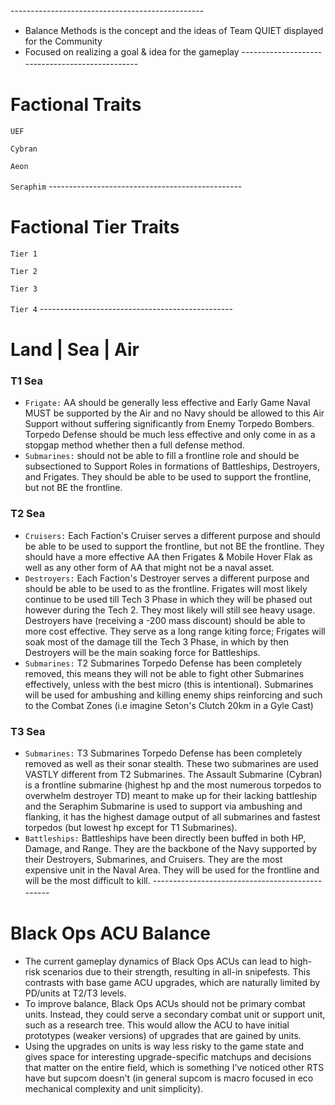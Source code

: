 ------------------------------------------------　　 　 　
- Balance Methods is the concept and the ideas of Team QUIET displayed for the Community
- Focused on realizing a goal & idea for the gameplay
------------------------------------------------　　 　 　
# Factional Traits

`UEF`

`Cybran`

`Aeon`

`Seraphim`
------------------------------------------------　　 　 　
# Factional Tier Traits

`Tier 1` 

`Tier 2`

`Tier 3`

`Tier 4`
------------------------------------------------　　 　 　
# Land | Sea | Air

### T1 Sea
- `Frigate:` AA should be generally less effective and Early Game Naval MUST be supported by the Air and no Navy should be allowed to this Air Support without suffering significantly from Enemy Torpedo Bombers. Torpedo Defense should be much less effective and only come in as a stopgap method whether then a full defense method.
- `Submarines:` should not be able to fill a frontline role and should be subsectioned to Support Roles in formations of Battleships, Destroyers, and Frigates. They should be able to be used to support the frontline, but not BE the frontline.
### T2 Sea
- `Cruisers:` Each Faction's Cruiser serves a different purpose and should be able to be used to support the frontline, but not BE the frontline. They should have a more effective AA then Frigates & Mobile Hover Flak as well as any other form of AA that might not be a naval asset. 
- `Destroyers:` Each Faction's Destroyer serves a different purpose and should be able to be used to as the frontline. Frigates will most likely continue to be used till Tech 3 Phase in which they will be phased out however during the Tech 2. They most likely will still see heavy usage. Destroyers have (receiving a -200 mass discount) should be able to more cost effective. They serve as a long range kiting force; Frigates will soak most of the damage till the Tech 3 Phase, in which by then Destroyers will be the main soaking force for Battleships.
- `Submarines:` T2 Submarines Torpedo Defense has been completely removed, this means they will not be able to fight other Submarines effectively, unless with the best micro (this is intentional). Submarines will be used for ambushing and killing enemy ships reinforcing and such to the Combat Zones (i.e imagine Seton's Clutch 20km in a Gyle Cast)
### T3 Sea 
- `Submarines:` T3 Submarines Torpedo Defense has been completely removed as well as their sonar stealth. These two submarines are used VASTLY different from T2 Submarines. The Assault Submarine (Cybran) is a frontline submarine (highest hp and the most numerous torpedos to overwhelm destroyer TD) meant to make up for their lacking battleship and the Seraphim Submarine is used to support via ambushing and flanking, it has the highest damage output of all submarines and fastest torpedos (but lowest hp except for T1 Submarines).
- `Battleships:` Battleships have been directly been buffed in both HP, Damage, and Range. They are the backbone of the Navy supported by their Destroyers, Submarines, and Cruisers. They are the most expensive unit in the Naval Area. They will be used for the frontline and will be the most difficult to kill.
------------------------------------------------　　 　 　
# Black Ops ACU Balance

- The current gameplay dynamics of Black Ops ACUs can lead to high-risk scenarios due to their strength, resulting in all-in snipefests. This contrasts with base game ACU upgrades, which are naturally limited by PD/units at T2/T3 levels.
- To improve balance, Black Ops ACUs should not be primary combat units. Instead, they could serve a secondary combat unit or support unit, such as a research tree. This would allow the ACU to have initial prototypes (weaker versions) of upgrades that are gained by units.
- Using the upgrades on units is way less risky to the game state and gives space for interesting upgrade-specific matchups and decisions that matter on the entire field, which is something I've noticed other RTS have but supcom doesn't (in general supcom is macro focused in eco mechanical complexity and unit simplicity).